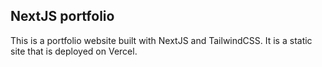 
## NextJS portfolio

This is a portfolio website built with NextJS and TailwindCSS. It is a static site that is deployed on Vercel.